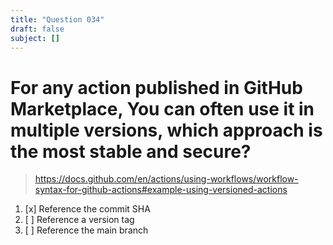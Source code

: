 ```yaml
---
title: "Question 034"
draft: false
subject: []
---
```



# For any action published in GitHub Marketplace, You can often use it in multiple versions, which approach is the most stable and secure?
> https://docs.github.com/en/actions/using-workflows/workflow-syntax-for-github-actions#example-using-versioned-actions

1. [x] Reference the commit SHA
1. [ ] Reference a version tag
1. [ ] Reference the main branch
